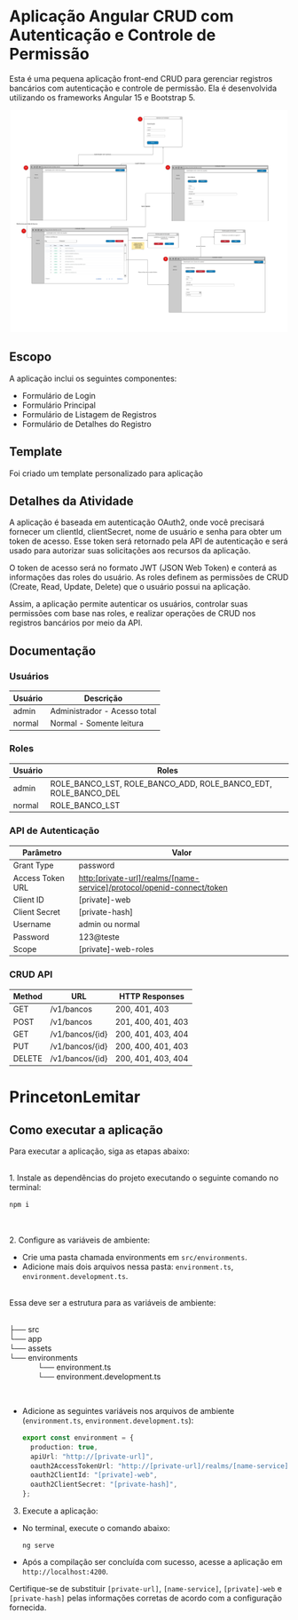 # Aplicação Angular CRUD com Autenticação e Controle de Permissão

Esta é uma pequena aplicação front-end CRUD para gerenciar registros bancários com autenticação e controle de permissão. Ela é desenvolvida utilizando os frameworks Angular 15 e Bootstrap 5.

<p align="center">
  <img src="src/assets/layout.jpg" height="400px" alt="Descrição da imagem">
</p>

## Escopo

A aplicação inclui os seguintes componentes:

- Formulário de Login
- Formulário Principal
- Formulário de Listagem de Registros
- Formulário de Detalhes do Registro

## Template

Foi criado um template personalizado para aplicação

## Detalhes da Atividade

A aplicação é baseada em autenticação OAuth2, onde você precisará fornecer um clientId, clientSecret, nome de usuário e senha para obter um token de acesso. Esse token será retornado pela API de autenticação e será usado para autorizar suas solicitações aos recursos da aplicação.

O token de acesso será no formato JWT (JSON Web Token) e conterá as informações das roles do usuário. As roles definem as permissões de CRUD (Create, Read, Update, Delete) que o usuário possui na aplicação.

Assim, a aplicação permite autenticar os usuários, controlar suas permissões com base nas roles, e realizar operações de CRUD nos registros bancários por meio da API.

## Documentação

### Usuários

| Usuário | Descrição                    |
| ------- | ---------------------------- |
| admin   | Administrador - Acesso total |
| normal  | Normal - Somente leitura     |

### Roles

| Usuário | Roles                                                          |
| ------- | -------------------------------------------------------------- |
| admin   | ROLE_BANCO_LST, ROLE_BANCO_ADD, ROLE_BANCO_EDT, ROLE_BANCO_DEL |
| normal  | ROLE_BANCO_LST                                                 |

### API de Autenticação

| Parâmetro        | Valor                                                                                                                                            |
| ---------------- | ------------------------------------------------------------------------------------------------------------------------------------------------ |
| Grant Type       | password                                                                                                                                         |
| Access Token URL | [http:[private-url]/realms/[name-service]/protocol/openid-connect/token](http:[private-url]/realms/[name-service]/protocol/openid-connect/token) |
| Client ID        | [private]-web                                                                                                                                    |
| Client Secret    | [private-hash]                                                                                                                                   |
| Username         | admin ou normal                                                                                                                                  |
| Password         | 123@teste                                                                                                                                        |
| Scope            | [private]-web-roles                                                                                                                              |

### CRUD API

| Method | URL             | HTTP Responses     |
| ------ | --------------- | ------------------ |
| GET    | /v1/bancos      | 200, 401, 403      |
| POST   | /v1/bancos      | 201, 400, 401, 403 |
| GET    | /v1/bancos/{id} | 200, 401, 403, 404 |
| PUT    | /v1/bancos/{id} | 200, 400, 401, 403 |
| DELETE | /v1/bancos/{id} | 200, 401, 403, 404 |

# PrincetonLemitar

## Como executar a aplicação

Para executar a aplicação, siga as etapas abaixo:

<br> 1. Instale as dependências do projeto executando o seguinte comando no terminal:

```
npm i
```

<br><br> 2. Configure as variáveis de ambiente:

- Crie uma pasta chamada environments em `src/environments`.
- Adicione mais dois arquivos nessa pasta: `environment.ts`, `environment.development.ts`.

<br>
Essa deve ser a estrutura para as variáveis de ambiente:<br><br>

├── src <br>
└── app <br>
└── assets <br>
└── environments <br>
⠀⠀⠀⠀⠀└── environment.ts<br>
⠀⠀⠀⠀⠀└── environment.development.ts

<br>

- Adicione as seguintes variáveis nos arquivos de ambiente (`environment.ts`, `environment.development.ts`):

  ```typescript
  export const environment = {
    production: true,
    apiUrl: "http://[private-url]",
    oauth2AccessTokenUrl: "http://[private-url]/realms/[name-service]/protocol/openid-connect/token",
    oauth2ClientId: "[private]-web",
    oauth2ClientSecret: "[private-hash]",
  };
  ```

3. Execute a aplicação:

- No terminal, execute o comando abaixo:

  ```
  ng serve
  ```

- Após a compilação ser concluída com sucesso, acesse a aplicação em `http://localhost:4200`.

Certifique-se de substituir `[private-url]`, `[name-service]`, `[private]-web` e `[private-hash]` pelas informações corretas de acordo com a configuração fornecida.
